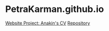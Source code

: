 # PetraKarman.github.io
[Website Project: Anakin's CV](https://petrakarman.github.io/)
[Repository](https://github.com/PetraKarman/PetraKarman.github.io.git)
